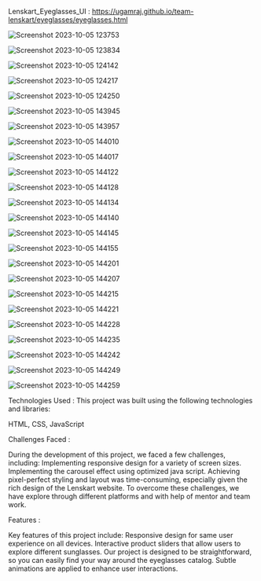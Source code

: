 Lenskart_Eyeglasses_UI : https://ugamraj.github.io/team-lenskart/eyeglasses/eyeglasses.html

![Screenshot 2023-10-05 123753](https://github.com/UgamRaj/team-lenskart/assets/142105721/6df887a9-bcd3-4fcf-9d96-d5af1b038908)

![Screenshot 2023-10-05 123834](https://github.com/UgamRaj/team-lenskart/assets/142105721/dcb49136-20cf-4dac-8679-fa885ac94b2f)

![Screenshot 2023-10-05 124142](https://github.com/UgamRaj/team-lenskart/assets/142105721/8a607201-e5dd-4d77-a9c2-8d0079e7a58d)

![Screenshot 2023-10-05 124217](https://github.com/UgamRaj/team-lenskart/assets/142105721/656fa257-178b-4a79-bc33-1d794cf061c0)

![Screenshot 2023-10-05 124250](https://github.com/UgamRaj/team-lenskart/assets/142105721/050e0eba-6724-4353-9739-a21f1845cf96)

![Screenshot 2023-10-05 143945](https://github.com/UgamRaj/team-lenskart/assets/142105721/21f0d6b4-5739-45f7-8baa-5ec39b28b0c5)

![Screenshot 2023-10-05 143957](https://github.com/UgamRaj/team-lenskart/assets/142105721/55cb05c8-d79d-432b-8f47-94233935ba51)

![Screenshot 2023-10-05 144010](https://github.com/UgamRaj/team-lenskart/assets/142105721/b72e5425-bd6c-49b3-841d-545e9f67d138)

![Screenshot 2023-10-05 144017](https://github.com/UgamRaj/team-lenskart/assets/142105721/b19e2af7-ed4b-4350-9ab5-7f7706f74d1a)

![Screenshot 2023-10-05 144122](https://github.com/UgamRaj/team-lenskart/assets/142105721/c06c0bc6-df2f-4da3-97a0-661dab3dbfd2)

![Screenshot 2023-10-05 144128](https://github.com/UgamRaj/team-lenskart/assets/142105721/d0963048-9f6b-46d1-8635-c21a6f28317b)

![Screenshot 2023-10-05 144134](https://github.com/UgamRaj/team-lenskart/assets/142105721/1e895455-e52a-4f9a-b2c8-c87080e68a83)

![Screenshot 2023-10-05 144140](https://github.com/UgamRaj/team-lenskart/assets/142105721/02cb640c-9207-4e34-91c3-c0873ea57750)

![Screenshot 2023-10-05 144145](https://github.com/UgamRaj/team-lenskart/assets/142105721/1f9d3ea0-3051-4fe9-9ceb-da4eff7588f4)

![Screenshot 2023-10-05 144155](https://github.com/UgamRaj/team-lenskart/assets/142105721/f5fb6629-fe82-4072-97e9-a57d80235663)

![Screenshot 2023-10-05 144201](https://github.com/UgamRaj/team-lenskart/assets/142105721/98f4bd3b-80be-4dc4-b917-e5ec06f950d3)

![Screenshot 2023-10-05 144207](https://github.com/UgamRaj/team-lenskart/assets/142105721/02734c73-ea9f-4db7-915f-d8325615c873)

![Screenshot 2023-10-05 144215](https://github.com/UgamRaj/team-lenskart/assets/142105721/8cc0bf47-b1f4-44c7-b679-29c458c6f1e0)

![Screenshot 2023-10-05 144221](https://github.com/UgamRaj/team-lenskart/assets/142105721/8c2bb57f-6f16-456e-b05c-2ef59ec42e2c)

![Screenshot 2023-10-05 144228](https://github.com/UgamRaj/team-lenskart/assets/142105721/56f3770c-70e6-42b0-9e07-30ae60b4f069)

![Screenshot 2023-10-05 144235](https://github.com/UgamRaj/team-lenskart/assets/142105721/1dcdb464-042c-4faa-a15a-17ac1a369eb0)

![Screenshot 2023-10-05 144242](https://github.com/UgamRaj/team-lenskart/assets/142105721/17a3d817-181a-438f-ae7b-f9a737ba5089)

![Screenshot 2023-10-05 144249](https://github.com/UgamRaj/team-lenskart/assets/142105721/9c520b62-de02-4218-a5c4-e8ca51b90147)

![Screenshot 2023-10-05 144259](https://github.com/UgamRaj/team-lenskart/assets/142105721/a94e7c12-8ffd-4a4e-ab05-6fe98061e438)

Technologies Used :
This project was built using the following technologies and libraries:

HTML,
CSS,
JavaScript

Challenges Faced :

During the development of this project, we faced a few challenges, including:
Implementing responsive design for a variety of screen sizes.
Implementing the carousel effect using optimized java script.
Achieving pixel-perfect styling and layout was time-consuming, especially given the rich design of the Lenskart website.
To overcome these challenges, we have explore through different platforms and with help of mentor and team work.

Features :

Key features of this project include:
Responsive design for same user experience on all devices.
Interactive product sliders that allow users to explore different sunglasses.
Our project is designed to be straightforward, so you can easily find your way around the eyeglasses catalog.
Subtle animations are applied to enhance user interactions.

